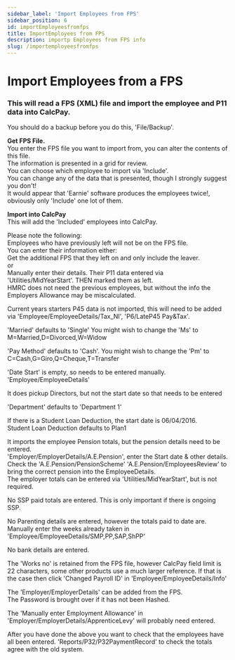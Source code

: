 ```yaml
---
sidebar_label: 'Import Employees from FPS'
sidebar_position: 6
id: importEmployeesfromfps
title: ImportEmployees from FPS
description: importp Employees from FPS info
slug: /importemployeesfromfps
---
```


# Import Employees from a FPS

### This will read a FPS (XML) file and import the employee and P11 data into CalcPay.
You should do a backup before you do this, 'File/Backup'.  

**Get FPS File.**  
You enter the FPS file you want to import from, you can alter the contents of this file.  
The information is presented in a grid for review.  
You can choose which employee to import via 'Include'.  
You can change any of the data that is presented, though I strongly suggest you don't!  
It would appear that 'Earnie' software produces the employees twice!, obviously only 'Include' one lot of them.

**Import into CalcPay**  
This will add the 'Included' employees into CalcPay.



Please note the following:  
Employees who have previously left will not be on the FPS file.  
       You can enter their information either:  
       Get the additional FPS that they left on and only include the leaver.  
       or  
       Manually enter their details. Their P11 data entered via 'Utilities/MidYearStart'. THEN marked them as left.  
       HMRC does not need the previous employees, but without the info the Employers Allowance may be miscalculated.  

Current years starters P45 data is not imported, this will need to be added via 'Employee/EmployeeDetails/Tax_NI', 'P6/LateP45 Pay&Tax'.

'Married' defaults to 'Single' You might wish to change the 'Ms' to M=Married,D=Divorced,W=Widow

'Pay Method' defaults to 'Cash'. You might wish to change the 'Pm' to C=Cash,G=Giro,Q=Cheque,T=Transfer

'Date Start' is empty, so needs to be entered manually.  
'Employee/EmployeeDetails'

It does pickup Directors, but not the start date so that needs to be entered

'Department' defaults to 'Department 1'

If there is a Student Loan Deduction, the start date is 06/04/2016.  
Student Loan Deduction defaults to Plan1

It imports the employee Pension totals, but the pension details need to be entered.  
       'Employer/EmployerDetails/A.E.Pension', enter the Start date & other details.  
       Check the 'A.E.Pension/PensionScheme'
       'A.E.Pension/EmployeesReview' to bring the correct pension into the EmployeeDetails.  
       The employer totals can be entered via 'Utilities/MidYearStart', but is not required.

No SSP paid totals are entered. This is only important if there is ongoing SSP.

No Parenting details are entered, however the totals paid to date are.
       Manually enter the weeks already taken in 'Employee/EmployeeDetails/SMP,PP,SAP,ShPP'

No bank details are entered.

The 'Works no' is retained from the FPS file, however CalcPay field limit is 22 characters, some other products use a much larger reference. If that is the case then click 'Changed Payroll ID' in 'Employee/EmployeeDetails/Info'


The 'Employer/EmployerDetails' can be added from the FPS.  
       The Password is brought over if it has not been Hashed.

The 'Manually enter Employment Allowance' in 'Employer/EmployerDetails/ApprenticeLevy' will probably need entered.




After you have done the above you want to check that the employees have all been entered.
'Reports/P32/P32PaymentRecord' to check the totals agree with the old system.